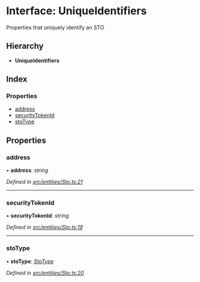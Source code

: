 # Interface: UniqueIdentifiers

Properties that uniquely identify an STO

## Hierarchy

* **UniqueIdentifiers**

## Index

### Properties

* [address](_entities_sto_.uniqueidentifiers.md#address)
* [securityTokenId](_entities_sto_.uniqueidentifiers.md#securitytokenid)
* [stoType](_entities_sto_.uniqueidentifiers.md#stotype)

## Properties

###  address

• **address**: *string*

*Defined in [src/entities/Sto.ts:21](https://github.com/PolymathNetwork/polymath-sdk/blob/fb8c7c9/src/entities/Sto.ts#L21)*

___

###  securityTokenId

• **securityTokenId**: *string*

*Defined in [src/entities/Sto.ts:19](https://github.com/PolymathNetwork/polymath-sdk/blob/fb8c7c9/src/entities/Sto.ts#L19)*

___

###  stoType

• **stoType**: *[StoType](../enums/_types_index_.stotype.md)*

*Defined in [src/entities/Sto.ts:20](https://github.com/PolymathNetwork/polymath-sdk/blob/fb8c7c9/src/entities/Sto.ts#L20)*
